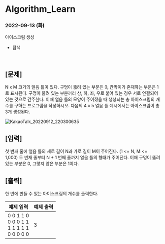 # Algorithm_Learn
### 2022-09-13 (화)
아이스크림 생성
- 탐색

<br>

[문제]
-----------
N x M 크기의 얼음 틀이 있다.
구멍이 뚫려 있는 부분은 0, 칸막이가 존재하는 부분은 1로 표시된다.
구멍이 뚫려 있는 부분끼리 상, 하, 좌, 우로 붙어 있는 경우 서로 연결되어 있는 것으로 간주한다.
이때 얼음 틀의 모양이 주어졌을 때 생성되는 총 아이스크림의 개수를 구하는 프로그램을 작성하시오.
다음의 4 x 5 얼음 틀 예시에서는 아이스크림이 총 3개 생성된다.

![KakaoTalk_20220912_220300635](https://user-images.githubusercontent.com/79886133/189807635-48656bbb-00a3-49c2-b2d5-6018924cbffb.jpg)

[입력]
-----------
첫 번째 줄에 얼음 틀의 세로 길이 N과 가로 길이 M이 주어진다. (1 <= N, M <= 1,000)
두 번재 줄부터 N + 1 번째 줄까지 얼음 틀의 형태가 주어진다.
이때 구멍이 뚫려있는 부분은 0, 그렇지 않은 부분은 1이다.

[출력]
-----------
한 번에 만들 수 있는 아이스크림의 개수를 출력한다.

| 예제 입력          | 예제 출력    |
| ------------------ | ----------- |
| 0 0 1 1 0<br>0 0 0 1 1<br>1 1 1 1 1<br>0 0 0 0 0     | 3         |
